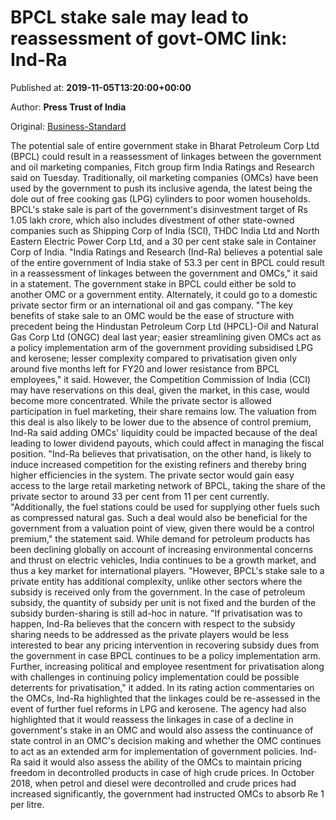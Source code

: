 
# BPCL stake sale may lead to reassessment of govt-OMC link: Ind-Ra

Published at: **2019-11-05T13:20:00+00:00**

Author: **Press Trust of India**

Original: [Business-Standard](https://www.business-standard.com/article/pti-stories/bpcl-privatisation-could-result-in-reassessment-of-govt-oil-cos-linkages-ind-ra-119110501432_1.html)

The potential sale of entire government stake in Bharat Petroleum Corp Ltd (BPCL) could result in a reassessment of linkages between the government and oil marketing companies, Fitch group firm India Ratings and Research said on Tuesday.
Traditionally, oil marketing companies (OMCs) have been used by the government to push its inclusive agenda, the latest being the dole out of free cooking gas (LPG) cylinders to poor women households.
BPCL's stake sale is part of the government's disinvestment target of Rs 1.05 lakh crore, which also includes divestment of other state-owned companies such as Shipping Corp of India (SCI), THDC India Ltd and North Eastern Electric Power Corp Ltd, and a 30 per cent stake sale in Container Corp of India.
"India Ratings and Research (Ind-Ra) believes a potential sale of the entire government of India stake of 53.3 per cent in BPCL could result in a reassessment of linkages between the government and OMCs," it said in a statement.
The government stake in BPCL could either be sold to another OMC or a government entity. Alternately, it could go to a domestic private sector firm or an international oil and gas company.
"The key benefits of stake sale to an OMC would be the ease of structure with precedent being the Hindustan Petroleum Corp Ltd (HPCL)-Oil and Natural Gas Corp Ltd (ONGC) deal last year; easier streamlining given OMCs act as a policy implementation arm of the government providing subsidised LPG and kerosene; lesser complexity compared to privatisation given only around five months left for FY20 and lower resistance from BPCL employees," it said.
However, the Competition Commission of India (CCI) may have reservations on this deal, given the market, in this case, would become more concentrated.
While the private sector is allowed participation in fuel marketing, their share remains low. The valuation from this deal is also likely to be lower due to the absence of control premium, Ind-Ra said adding OMCs' liquidity could be impacted because of the deal leading to lower dividend payouts, which could affect in managing the fiscal position.
"Ind-Ra believes that privatisation, on the other hand, is likely to induce increased competition for the existing refiners and thereby bring higher efficiencies in the system. The private sector would gain easy access to the large retail marketing network of BPCL, taking the share of the private sector to around 33 per cent from 11 per cent currently.
"Additionally, the fuel stations could be used for supplying other fuels such as compressed natural gas. Such a deal would also be beneficial for the government from a valuation point of view, given there would be a control premium," the statement said.
While demand for petroleum products has been declining globally on account of increasing environmental concerns and thrust on electric vehicles, India continues to be a growth market, and thus a key market for international players.
"However, BPCL's stake sale to a private entity has additional complexity, unlike other sectors where the subsidy is received only from the government. In the case of petroleum subsidy, the quantity of subsidy per unit is not fixed and the burden of the subsidy burden-sharing is still ad-hoc in nature.
"If privatisation was to happen, Ind-Ra believes that the concern with respect to the subsidy sharing needs to be addressed as the private players would be less interested to bear any pricing intervention in recovering subsidy dues from the government in case BPCL continues to be a policy implementation arm. Further, increasing political and employee resentment for privatisation along with challenges in continuing policy implementation could be possible deterrents for privatisation," it added.
In its rating action commentaries on the OMCs, Ind-Ra highlighted that the linkages could be re-assessed in the event of further fuel reforms in LPG and kerosene.
The agency had also highlighted that it would reassess the linkages in case of a decline in government's stake in an OMC and would also assess the continuance of state control in an OMC's decision making and whether the OMC continues to act as an extended arm for implementation of government policies.
Ind-Ra said it would also assess the ability of the OMCs to maintain pricing freedom in decontrolled products in case of high crude prices.
In October 2018, when petrol and diesel were decontrolled and crude prices had increased significantly, the government had instructed OMCs to absorb Re 1 per litre.
